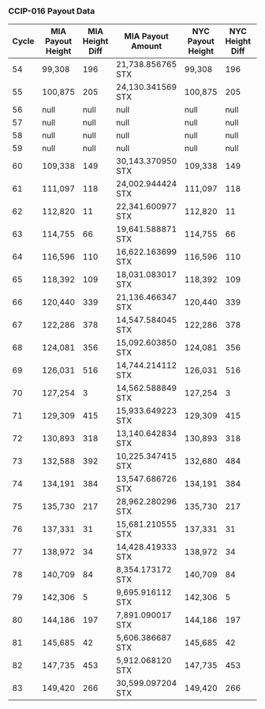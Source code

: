 ### CCIP-016 Payout Data
| Cycle | MIA Payout Height | MIA Height Diff | MIA Payout Amount | NYC Payout Height | NYC Height Diff | NYC Payout Amount |
| --- | --- | --- | --- | --- | --- | --- |
| 54 | 99,308 | 196 | 21,738.856765 STX | 99,308 | 196 | 32,957.636028 STX |
| 55 | 100,875 | 205 | 24,130.341569 STX | 100,875 | 205 | 36,583.295214 STX |
| 56 | null | null | null | null | null | null |
| 57 | null | null | null | null | null | null |
| 58 | null | null | null | null | null | null |
| 59 | null | null | null | null | null | null |
| 60 | 109,338 | 149 | 30,143.370950 STX | 109,338 | 149 | 45,695.032162 STX |
| 61 | 111,097 | 118 | 24,002.944424 STX | 111,097 | 118 | 36,386.519532 STX |
| 62 | 112,820 | 11 | 22,341.600977 STX | 112,820 | 11 | 33,867.164794 STX |
| 63 | 114,755 | 66 | 19,641.588871 STX | 114,755 | 66 | 29,773.591836 STX |
| 64 | 116,596 | 110 | 16,622.163699 STX | 116,596 | 110 | 25,195.947330 STX |
| 65 | 118,392 | 109 | 18,031.083017 STX | 118,392 | 109 | 27,330.659232 STX |
| 66 | 120,440 | 339 | 21,136.466347 STX | 120,440 | 339 | 32,036.545780 STX |
| 67 | 122,286 | 378 | 14,547.584045 STX | 122,286 | 378 | 22,049.542417 STX |
| 68 | 124,081 | 356 | 15,092.603850 STX | 124,081 | 356 | 22,875.310501 STX |
| 69 | 126,031 | 516 | 14,744.214112 STX | 126,031 | 516 | 22,346.829090 STX |
| 70 | 127,254 | 3 | 14,562.588849 STX | 127,254 | 3 | 22,070.459358 STX |
| 71 | 129,309 | 415 | 15,933.649223 STX | 129,309 | 415 | 24,147.184987 STX |
| 72 | 130,893 | 318 | 13,140.642834 STX | 130,893 | 318 | 19,913.782531 STX |
| 73 | 132,588 | 392 | 10,225.347415 STX | 132,680 | 484 | 15,495.109117 STX |
| 74 | 134,191 | 384 | 13,547.686726 STX | 134,191 | 384 | 20,528.917568 STX |
| 75 | 135,730 | 217 | 28,962.280296 STX | 135,730 | 217 | 43,886.090272 STX |
| 76 | 137,331 | 31 | 15,681.210555 STX | 137,331 | 31 | 23,761.013666 STX |
| 77 | 138,972 | 34 | 14,428.419333 STX | 138,972 | 34 | 21,862.239159 STX |
| 78 | 140,709 | 84 | 8,354.173172 STX | 140,709 | 84 | 12,658.202794 STX |
| 79 | 142,306 | 5 | 9,695.916112 STX | 142,306 | 5 | 14,691.143091 STX |
| 80 | 144,186 | 197 | 7,891.090017 STX | 144,186 | 197 | 11,956.403387 STX |
| 81 | 145,685 | 42 | 5,606.386687 STX | 145,685 | 42 | 8,494.571191 STX |
| 82 | 147,735 | 453 | 5,912.068120 STX | 147,735 | 453 | 8,958.011022 STX |
| 83 | 149,420 | 266 | 30,599.097204 STX | 149,420 | 266 | 46,365.579712 STX |